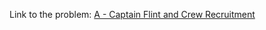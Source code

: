 Link to the problem: [A - Captain Flint and Crew Recruitment](https://codeforces.com/contest/1388/problem/A)
